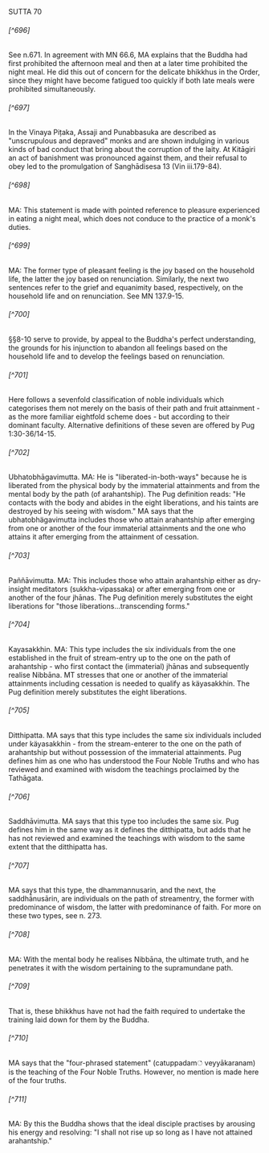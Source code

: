 SUTTA 70

###### [^696]
See n.671. In agreement with MN 66.6, MA explains that the Buddha had first prohibited the afternoon meal and then at a later time prohibited the night meal. He did this out of concern for the delicate bhikkhus in the Order, since they might have become fatigued too quickly if both late meals were prohibited simultaneously.

###### [^697]
In the Vinaya Pițaka, Assaji and Punabbasuka are described as "unscrupulous and depraved" monks and are shown indulging in various kinds of bad conduct that bring about the corruption of the laity. At Kitāgiri an act of banishment was pronounced against them, and their refusal to obey led to the promulgation of Sanghādisesa 13 (Vin iii.179-84).

###### [^698]
MA: This statement is made with pointed reference to pleasure experienced in eating a night meal, which does not conduce to the practice of a monk's duties.

###### [^699]
MA: The former type of pleasant feeling is the joy based on the household life, the latter the joy based on renunciation. Similarly, the next two sentences refer to the grief and equanimity based, respectively, on the household life and on renunciation. See MN 137.9-15.

###### [^700]
§§8-10 serve to provide, by appeal to the Buddha's perfect understanding, the grounds for his injunction to abandon all feelings based on the household life and to develop the feelings based on renunciation.

###### [^701]
Here follows a sevenfold classification of noble individuals which categorises them not merely on the basis of their path and fruit attainment - as the more familiar eightfold scheme does - but according to their dominant faculty. Alternative definitions of these seven are offered by Pug 1:30-36/14-15.

###### [^702]
Ubhatobhāgavimutta. MA: He is "liberated-in-both-ways" because he is liberated from the physical body by the
immaterial attainments and from the mental body by the path (of arahantship). The Pug definition reads: "He contacts with the body and abides in the eight liberations, and his taints are destroyed by his seeing with wisdom." MA says that the ubhatobhägavimutta includes those who attain arahantship after emerging from one or another of the four immaterial attainments and the one who attains it after emerging from the attainment of cessation.

###### [^703]
Paññāvimutta. MA: This includes those who attain arahantship either as dry-insight meditators (sukkha-vipassaka) or after emerging from one or another of the four jhānas. The Pug definition merely substitutes the eight liberations for "those liberations...transcending forms."

###### [^704]
Kayasakkhin. MA: This type includes the six individuals from the one established in the fruit of stream-entry up to the one on the path of arahantship - who first contact the (immaterial) jhānas and subsequently realise Nibbāna. MT stresses that one or another of the immaterial attainments including cessation is needed to qualify as käyasakkhin. The Pug definition merely substitutes the eight liberations.

###### [^705]
Ditthipatta. MA says that this type includes the same six individuals included under käyasakkhin - from the stream-enterer to the one on the path of arahantship but without possession of the immaterial attainments. Pug defines him as one who has understood the Four Noble Truths and who has reviewed and examined with wisdom the teachings proclaimed by the Tathāgata.

###### [^706]
Saddhāvimutta. MA says that this type too includes the same six. Pug defines him in the same way as it defines the ditthipatta, but adds that he has not reviewed and examined the teachings with wisdom to the same extent that the ditthipatta has.

###### [^707]
MA says that this type, the dhammannusarin, and the next, the saddhā̄nusārin, are individuals on the path of streamentry, the former with predominance of wisdom, the latter with predominance of faith. For more on these two types, see n. 273.

###### [^708]
MA: With the mental body he realises Nibbāna, the ultimate truth, and he penetrates it with the wisdom pertaining to the supramundane path.

###### [^709]
That is, these bhikkhus have not had the faith required to undertake the training laid down for them by the Buddha.

###### [^710]
MA says that the "four-phrased statement" (catuppadam் veyyākaranam) is the teaching of the Four Noble Truths. However, no mention is made here of the four truths.

###### [^711]
MA: By this the Buddha shows that the ideal disciple practises by arousing his energy and resolving: "I shall not rise up so long as I have not attained arahantship."

